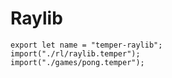# Raylib

    export let name = "temper-raylib";
    import("./rl/raylib.temper");
    import("./games/pong.temper");
    
